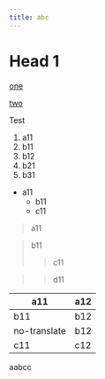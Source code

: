 ```yaml
---
title: abc
---
```


# Head 1

[one][1]

[two](2)

<a name="1"></a>

Test

1. a11
1. b11
1. b12
1. b21
1. b31

- a11
  - b11
  - c11

> a11

> b11
>> c11

> > d11

| a11          | a12 |
|--------------|-----|
| b11          | b12 |
| no-translate | b12 |
| c11          | c12 |

<code-example src="/abc"></code-example>a<live-example src="/def">abc</live-example>c

[1]: http://www.google.com
